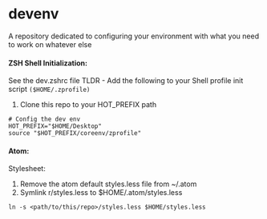 # devenv #

A repository dedicated to configuring your environment with what you need to work on whatever else

#### ZSH Shell Initialization:
See the dev.zshrc file
TLDR - Add the following to your Shell profile init script `($HOME/.zprofile)`

1. Clone this repo to your HOT_PREFIX path
```
# Config the dev env
HOT_PREFIX="$HOME/Desktop"
source "$HOT_PREFIX/coreenv/zprofile"
```

#### Atom:
Stylesheet:
1. Remove the atom default styles.less file from ~/.atom
2. Symlink r/styles.less to $HOME/.atom/styles.less
```
ln -s <path/to/this/repo>/styles.less $HOME/styles.less
```
